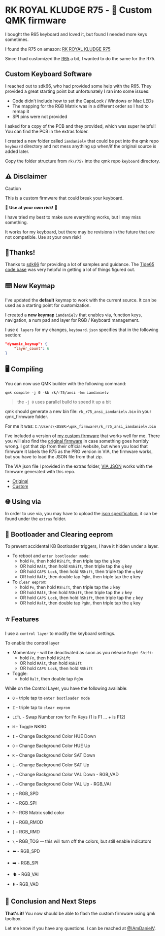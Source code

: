 # RK ROYAL KLUDGE R75 - 🚧 Custom QMK firmware

I bought the R65 keyboard and loved it, but found I needed more keys sometimes.

I found the R75 on amazon:
[RK ROYAL KLUDGE R75](https://www.amazon.com/dp/B0CNP1BG1W?th=1)

Since I had customized the [R65](https://github.com/iamdanielv/kb_rk_r65/) a bit, I wanted to do the same for the R75.

## Custom Keyboard Software

I reached out to sdk66, who had provided some help with the R65. They provided a great starting point but unfortunately I ran into some issues:

- Code didn't include how to set the CapsLock / Windows or Mac LEDs
- The mapping for the RGB Matrix was in a different order so I had to remap it
- SPI pins were not provided

I asked for a copy of the PCB and they provided, which was super helpful! You can find the PCB in the extras folder.

I created a new folder called `iamdanielv` that could be put into the qmk repo `keyboard` directory and not mess anything up when/if the original source is added later.

Copy the folder structure from `rk\r75\` into the qmk repo `keyboard` directory.

## ⚠️ Disclaimer
> [!CAUTION]
> This is a custom firmware that could break your keyboard.
>
> 🛑 **Use at your own risk!** 🛑
> 
> I have tried my best to make sure everything works, but I may miss something.
>
> It works for my keyboard, but there may be revisions in the future that are not compatible. Use at your own risk!

## 🥳Thanks!

Thanks to [sdk66](https://github.com/sdk66/) for providing a lot of samples and guidance.
The [Tide65 code base](https://github.com/sdk66/qmk_firmware/tree/wireless/keyboards/epomaker/tide65) was very helpful in getting a lot of things figured out.

## ⌨️ New Keymap

I've updated the **default** keymap to work with the current source. It can be used as a starting point for customization.

I created a **new keymap** `iamdanielv` that enables via, function keys, navigation, a num pad and layer for RGB / Keyboard management.

I use `6 layers` for my changes, `keyboard.json` specifies that in the following section:

```json
"dynamic_keymap": {
    "layer_count": 6
}
```

## 🖥️ Compiling

You can now use QMK builder with the following command:

```shell
qmk compile -j 0 -kb rk/r75/ansi -km iamdanielv
```

> the `-j 0` uses parallel build to speed it up a bit

qmk should generate a new bin file: `rk_r75_ansi_iamdanielv.bin` in your qmk_firmware folder.

For me it was: `C:\Users\<USER>\qmk_firmware\rk_r75_ansi_iamdanielv.bin`

I've included a version of [my custom firmware](extras/rk_r75_ansi_iamdanielv.bin) that works well for me. There you will also find the [original firmware](extras/RK_R75_Wired_Version-20240928T211918Z-001.zip) in case something goes horribly wrong. I got that zip from their official website, but when you load that firmware it labels the R75 as the PRO version in VIA, the firmware works, but you have to load the JSON file from that zip.

The VIA json file I provided in the extras folder, [VIA JSON](extras/R75_Wired_Windows_QMK.json) works with the firmware generated with this repo.


- [Original](extras/RK_R75_Wired_Version-20240928T211918Z-001.zip)
- [Custom](extras/rk_r75_ansi_iamdanielv.bin)

## 🌐 Using via

In order to use via, you may have to upload the [json specification](extras/R75_Wired_Windows_QMK.json), it can be found under the `extras` folder.

## 🥾 Bootloader and Clearing eeprom

To prevent accidental KB Bootloader triggers, I have it hidden under a layer.

- To reboot and `enter bootloader mode`:
  - hold `Fn`, then hold `RShift`, then triple tap the `q` key
  - OR hold `RAlt`, then hold `RShift`, then triple tap the `q` key
  - OR hold `CAPS Lock`, then hold `RShift`, then triple tap the `q` key
  - OR hold `RAlt`, then double tap `PgDn`, then triple tap the `q` key
- To `clear eeprom`:
  - hold `Fn`, then hold `RShift`, then triple tap the `z` key
  - OR hold `RAlt`, then hold `RShift`, then triple tap the `z` key
  - OR hold `CAPS Lock`, then hold `RShift`, then triple tap the `z` key
  - OR hold `Ralt`, then double tap `PgDn`, then triple tap the `q` key

## ⭐ Features

I use a `control layer` to modify the keyboard settings.

To enable the control layer
- Momentary - will be deactivated as soon as you release `Right Shift`:
    - hold `Fn`, then hold `RShift`
    - OR hold `RAlt`, then hold `RShift`
    - OR hold `CAPS Lock`, then hold `RShift`
- Toggle:
    - hold `Ralt`, then double tap `PgDn`

While on the Control Layer, you have the following available:

- `Q` - triple tap to `enter bootloader mode`
- `Z` - triple tap to `clear eeprom`

- `LCTL` - Swap Number row for Fn Keys (1 is F1 ... + is F12)
- `N` - Toggle NKRO
- `I` - Change Background Color HUE Down
- `O` - Change Background Color HUE Up
- `K` - Change Background Color SAT Down
- `L` - Change Background Color SAT Up
- `,` - Change Background Color VAL Down - RGB_VAD
- `.` - Change Background Color VAL Up - RGB_VAI
- `;` - RGB_SPD
- `'` - RGB_SPI
- `P` - RGB Matrix solid color
- `[` - RGB_RMOD
- `]` - RGB_RMD
- `\` - RGB_TOG -- this will turn off the colors, but still enable indicators

- ⬅️ - RGB_SPD
- ➡️ - RGB_SPI
- ⬆️ - RGB_VAI
- ⬇️ - RGB_VAD


## 🎉 Conclusion and Next Steps

**That's it!** You now should be able to flash the custom firmware using qmk toolbox.

Let me know if you have any questions. I can be reached at [@IAmDanielV](https://twitter.com/IAmDanielV).

